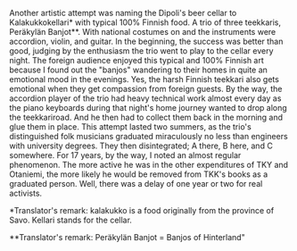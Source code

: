 
Another artistic attempt was naming the Dipoli's beer cellar to Kalakukkokellari\* with typical 100% Finnish food. A trio of three teekkaris, Peräkylän Banjot\*\*. With national costumes on and the instruments were accordion, violin, and guitar. In the beginning, the success was better than good, judging by the enthusiasm the trio went to play to the cellar every night. The foreign audience enjoyed this typical and 100% Finnish art because I found out the "banjos" wandering to their homes in quite an emotional mood in the evenings. Yes, the harsh Finnish teekkari also gets emotional when they get compassion from foreign guests. By the way, the accordion player of the trio had heavy technical work almost every day as the piano keyboards during that night's home journey wanted to drop along the teekkariroad. And he then had to collect them back in the morning and glue them in place. This attempt lasted two summers, as the trio's distinguished folk musicians graduated miraculously no less than engineers with university degrees. They then disintegrated; A there, B here, and C somewhere. For 17 years, by the way, I noted an almost regular phenomenon. The more active he was in the other expenditures of TKY and Otaniemi, the more likely he would be removed from TKK's books as a graduated person. Well, there was a delay of one year or two for real activists.

\*Translator's remark: kalakukko is a food originally from the province of Savo. Kellari stands for the cellar.

\*\*Translator's remark: Peräkylän Banjot = Banjos of Hinterland"
